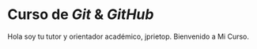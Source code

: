 # Curso de _Git_ & _GitHub_

Hola soy tu tutor y orientador académico, jprietop. Bienvenido a Mi Curso.
